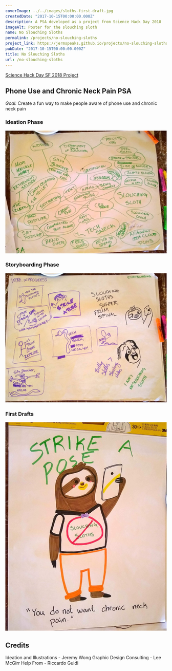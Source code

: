 ```yaml
---
coverImage: ../../images/sloths-first-draft.jpg
createdDate: "2017-10-15T00:00:00.000Z"
description: A PSA developed as a project from Science Hack Day 2018
imageAlt: Poster for the slouching sloth
name: No Slouching Sloths
permalink: /projects/no-slouching-sloths
project_link: https://jermspeaks.github.io/projects/no-slouching-sloths
pubDate: "2017-10-15T00:00:00.000Z"
title: No Slouching Sloths
url: /no-slouching-sloths
---
```


[Science Hack Day SF 2018 Project](https://sf.sciencehackday.org/hacks-2018/#hack_5)

## Phone Use and Chronic Neck Pain PSA

_Goal:_ Create a fun way to make people aware of phone use and chronic neck pain

### Ideation Phase

![Idea Cloud for PSA](../../images/sloths-ideation.jpg)

### Storyboarding Phase

![Storyboarding for PSA](../../images/sloths-storyboarding.jpg)

### First Drafts

![First draft for PSA](../../images/sloths-first-draft.jpg)

## Credits

Ideation and Illustrations - Jeremy Wong
Graphic Design Consulting - Lee McGirr
Help From - Riccardo Guidi
